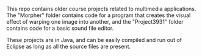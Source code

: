 This repo contains older course projects related to multimedia applications.  The "Morpher" folder contains code for a program that creates the visual effect of warping one image into another, and the "Project3931" folder contains code for a basic sound file editor.

These projects are in Java, and can be easily compiled and run out of Eclipse as long as all the source files are present. 
